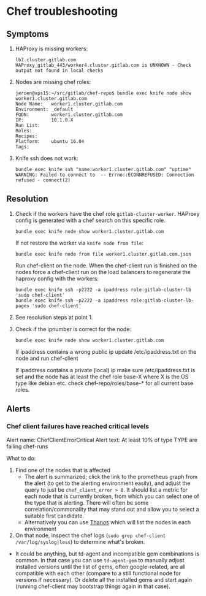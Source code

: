 # Chef troubleshooting

## Symptoms

1. HAProxy is missing workers:

    ```
    lb7.cluster.gitlab.com HAProxy_gitlab_443/worker4.cluster.gitlab.com is UNKNOWN - Check output not found in local checks
    ```

2. Nodes are missing chef roles:

    ```
    jeroen@xps15:~/src/gitlab/chef-repo$ bundle exec knife node show worker1.cluster.gitlab.com
    Node Name:   worker1.cluster.gitlab.com
    Environment: _default
    FQDN:        worker1.cluster.gitlab.com
    IP:          10.1.0.X
    Run List:
    Roles:
    Recipes:
    Platform:    ubuntu 16.04
    Tags:
    ```

3. Knife ssh does not work:

    ```
    bundle exec knife ssh "name:worker1.cluster.gitlab.com" "uptime"
    WARNING: Failed to connect to  -- Errno::ECONNREFUSED: Connection refused - connect(2)
    ```

## Resolution

1. Check if the workers have the chef role `gitlab-cluster-worker`. HAProxy config is generated with a chef search on this specific role.

    ```
    bundle exec knife node show worker1.cluster.gitlab.com
    ```

    If not restore the worker via `knife node from file`:

    ```
    bundle exec knife node from file worker1.cluster.gitlab.com.json
    ```

    Run chef-client on the node. When the chef-client run is finished on the nodes force a chef-client run on the load balancers to regenerate the haproxy config with the workers:

    ```
    bundle exec knife ssh -p2222 -a ipaddress role:gitlab-cluster-lb 'sudo chef-client'
    bundle exec knife ssh -p2222 -a ipaddress role:gitlab-cluster-lb-pages 'sudo chef-client'
    ```

2. See resolution steps at point 1.

3. Check if the ipnumber is correct for the node:

    ```
    bundle exec knife node show worker1.cluster.gitlab.com

    ```

    If ipaddress contains a wrong public ip update /etc/ipaddress.txt on the node and run chef-client

    If ipaddress contains a private (local) ip make sure /etc/ipaddress.txt is set and the node has at least the chef role base-X where X is the OS type like debian etc. check chef-repo/roles/base-* for all current base roles.

## Alerts

### Chef client failures have reached critical levels

Alert name: ChefClientErrorCritical
Alert text: At least 10% of type TYPE are failing chef-runs

What to do:

1. Find one of the nodes that is affected
   * The alert is summarized; click the link to the prometheus graph from the alert (to get to the alerting environment easily), and adjust the query to just be `chef_client_error > 0`.  It should list a metric for each node that is currently broken, from which you can select one of the type that is alerting.  There will often be some correlation/commonality that may stand out and allow you to select a suitable first candidate.
   * Alternatively you can use [Thanos](https://thanos.gitlab.net/graph?g0.expr=count(chef_client_error%20%3E%200)%20by%20(fqdn%2C%20env)&g0.tab=1&g0.stacked=0&g0.range_input=8w&g0.max_source_resolution=0s&g0.deduplicate=1&g0.partial_response=0&g0.store_matches=%5B%5D) which will list the nodes in each environment
1. On that node, inspect the chef logs (`sudo grep chef-client /var/log/syslog|less`) to determine what's broken.

* It could be anything, but td-agent and incompatible gem combinations is common.  In that case you can use `td-agent-gem` to manually adjust installed versions until the list of gems, often google-related, are all compatible with each other (compare to a still functional node for versions if necessary).  Or delete all the installed gems and start again (running chef-client may bootstrap things again in that case).

